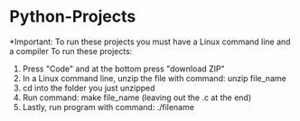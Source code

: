 # Python-Projects

*Important: To run these projects you must have a Linux command line and a compiler
To run these projects:

1) Press "Code" and at the bottom press "download ZIP"
2) In a Linux command line, unzip the file with command: unzip file_name
3) cd into the folder you just unzipped
4) Run command: make file_name (leaving out the .c at the end)
5) Lastly, run program with command: ./filename
